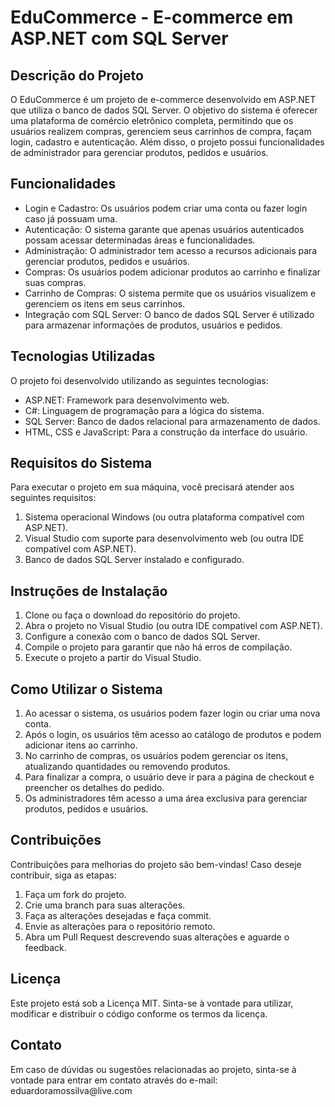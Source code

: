 <h1 align = center">EduCommerce - E-commerce em ASP.NET com SQL Server</h1>
<h2>Descrição do Projeto</h2>
<p>
  O EduCommerce é um projeto de e-commerce desenvolvido em ASP.NET que utiliza o banco de dados SQL Server. O objetivo do sistema é oferecer uma plataforma de comércio eletrônico completa, permitindo que os usuários realizem compras, gerenciem seus carrinhos de compra, façam login, cadastro e autenticação. Além disso, o projeto possui funcionalidades de administrador para gerenciar produtos, pedidos e usuários.
</p>
<h2>Funcionalidades</h2>
<ul>
  <li>Login e Cadastro: Os usuários podem criar uma conta ou fazer login caso já possuam uma.</li>
  <li>Autenticação: O sistema garante que apenas usuários autenticados possam acessar determinadas áreas e funcionalidades.</li>
  <li>Administração: O administrador tem acesso a recursos adicionais para gerenciar produtos, pedidos e usuários.</li>
  <li>Compras: Os usuários podem adicionar produtos ao carrinho e finalizar suas compras.</li>
  <li>Carrinho de Compras: O sistema permite que os usuários visualizem e gerenciem os itens em seus carrinhos.</li>
  <li>Integração com SQL Server: O banco de dados SQL Server é utilizado para armazenar informações de produtos, usuários e pedidos.</li>
</ul>
<h2>Tecnologias Utilizadas</h2>
<p>
  O projeto foi desenvolvido utilizando as seguintes tecnologias:
</p>
<ul>
  <li>ASP.NET: Framework para desenvolvimento web.</li>
  <li>C#: Linguagem de programação para a lógica do sistema.</li>
  <li>SQL Server: Banco de dados relacional para armazenamento de dados.</li>
  <li>HTML, CSS e JavaScript: Para a construção da interface do usuário.</li>
</ul>
<h2>Requisitos do Sistema</h2>
<p>
  Para executar o projeto em sua máquina, você precisará atender aos seguintes requisitos:
</p>
<ol>
  <li>Sistema operacional Windows (ou outra plataforma compatível com ASP.NET).</li>
  <li>Visual Studio com suporte para desenvolvimento web (ou outra IDE compatível com ASP.NET).</li>
  <li>Banco de dados SQL Server instalado e configurado.</li>
</ol>
<h2>Instruções de Instalação</h2>
<ol>
  <li>Clone ou faça o download do repositório do projeto.</li>
  <li>Abra o projeto no Visual Studio (ou outra IDE compatível com ASP.NET).</li>
  <li>Configure a conexão com o banco de dados SQL Server.</li>
  <li>Compile o projeto para garantir que não há erros de compilação.</li>
  <li>Execute o projeto a partir do Visual Studio.</li>
</ol>
<h2>Como Utilizar o Sistema</h2>
<ol>
  <li>Ao acessar o sistema, os usuários podem fazer login ou criar uma nova conta.</li>
  <li>Após o login, os usuários têm acesso ao catálogo de produtos e podem adicionar itens ao carrinho.</li>
  <li>No carrinho de compras, os usuários podem gerenciar os itens, atualizando quantidades ou removendo produtos.</li>
  <li>Para finalizar a compra, o usuário deve ir para a página de checkout e preencher os detalhes do pedido.</li>
  <li>Os administradores têm acesso a uma área exclusiva para gerenciar produtos, pedidos e usuários.</li>
</ol>
<h2>Contribuições</h2>
<p>
  Contribuições para melhorias do projeto são bem-vindas! Caso deseje contribuir, siga as etapas:
</p>
<ol>
  <li>Faça um fork do projeto.</li>
  <li>Crie uma branch para suas alterações.</li>
  <li>Faça as alterações desejadas e faça commit.</li>
  <li>Envie as alterações para o repositório remoto.</li>
  <li>Abra um Pull Request descrevendo suas alterações e aguarde o feedback.</li>
</ol>
<h2>Licença</h2>
<p>
  Este projeto está sob a Licença MIT. Sinta-se à vontade para utilizar, modificar e distribuir o código conforme os termos da licença.
</p>
<h2>Contato</h2>
<p>
  Em caso de dúvidas ou sugestões relacionadas ao projeto, sinta-se à vontade para entrar em contato através do e-mail: eduardoramossilva@live.com
</p>

